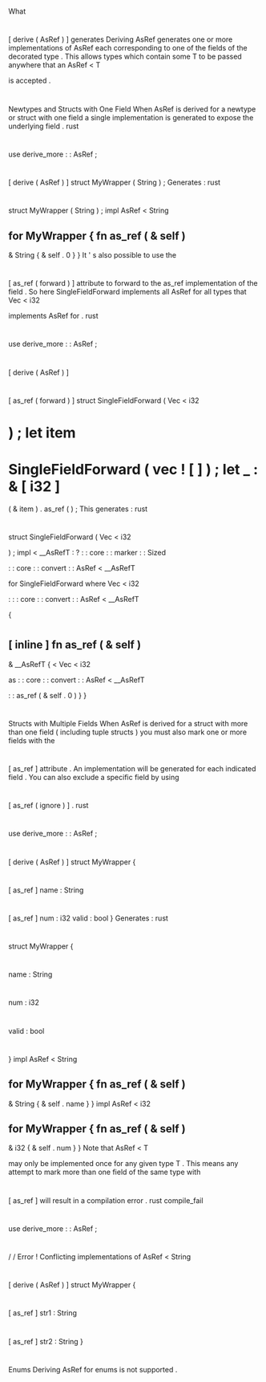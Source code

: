 #
What
#
[
derive
(
AsRef
)
]
generates
Deriving
AsRef
generates
one
or
more
implementations
of
AsRef
each
corresponding
to
one
of
the
fields
of
the
decorated
type
.
This
allows
types
which
contain
some
T
to
be
passed
anywhere
that
an
AsRef
<
T
>
is
accepted
.
#
#
Newtypes
and
Structs
with
One
Field
When
AsRef
is
derived
for
a
newtype
or
struct
with
one
field
a
single
implementation
is
generated
to
expose
the
underlying
field
.
rust
#
use
derive_more
:
:
AsRef
;
#
#
[
derive
(
AsRef
)
]
struct
MyWrapper
(
String
)
;
Generates
:
rust
#
struct
MyWrapper
(
String
)
;
impl
AsRef
<
String
>
for
MyWrapper
{
fn
as_ref
(
&
self
)
-
>
&
String
{
&
self
.
0
}
}
It
'
s
also
possible
to
use
the
#
[
as_ref
(
forward
)
]
attribute
to
forward
to
the
as_ref
implementation
of
the
field
.
So
here
SingleFieldForward
implements
all
AsRef
for
all
types
that
Vec
<
i32
>
implements
AsRef
for
.
rust
#
use
derive_more
:
:
AsRef
;
#
#
[
derive
(
AsRef
)
]
#
[
as_ref
(
forward
)
]
struct
SingleFieldForward
(
Vec
<
i32
>
)
;
let
item
=
SingleFieldForward
(
vec
!
[
]
)
;
let
_
:
&
[
i32
]
=
(
&
item
)
.
as_ref
(
)
;
This
generates
:
rust
#
struct
SingleFieldForward
(
Vec
<
i32
>
)
;
impl
<
__AsRefT
:
?
:
:
core
:
:
marker
:
:
Sized
>
:
:
core
:
:
convert
:
:
AsRef
<
__AsRefT
>
for
SingleFieldForward
where
Vec
<
i32
>
:
:
:
core
:
:
convert
:
:
AsRef
<
__AsRefT
>
{
#
[
inline
]
fn
as_ref
(
&
self
)
-
>
&
__AsRefT
{
<
Vec
<
i32
>
as
:
:
core
:
:
convert
:
:
AsRef
<
__AsRefT
>
>
:
:
as_ref
(
&
self
.
0
)
}
}
#
#
Structs
with
Multiple
Fields
When
AsRef
is
derived
for
a
struct
with
more
than
one
field
(
including
tuple
structs
)
you
must
also
mark
one
or
more
fields
with
the
#
[
as_ref
]
attribute
.
An
implementation
will
be
generated
for
each
indicated
field
.
You
can
also
exclude
a
specific
field
by
using
#
[
as_ref
(
ignore
)
]
.
rust
#
use
derive_more
:
:
AsRef
;
#
#
[
derive
(
AsRef
)
]
struct
MyWrapper
{
#
[
as_ref
]
name
:
String
#
[
as_ref
]
num
:
i32
valid
:
bool
}
Generates
:
rust
#
struct
MyWrapper
{
#
name
:
String
#
num
:
i32
#
valid
:
bool
#
}
impl
AsRef
<
String
>
for
MyWrapper
{
fn
as_ref
(
&
self
)
-
>
&
String
{
&
self
.
name
}
}
impl
AsRef
<
i32
>
for
MyWrapper
{
fn
as_ref
(
&
self
)
-
>
&
i32
{
&
self
.
num
}
}
Note
that
AsRef
<
T
>
may
only
be
implemented
once
for
any
given
type
T
.
This
means
any
attempt
to
mark
more
than
one
field
of
the
same
type
with
#
[
as_ref
]
will
result
in
a
compilation
error
.
rust
compile_fail
#
use
derive_more
:
:
AsRef
;
#
/
/
Error
!
Conflicting
implementations
of
AsRef
<
String
>
#
[
derive
(
AsRef
)
]
struct
MyWrapper
{
#
[
as_ref
]
str1
:
String
#
[
as_ref
]
str2
:
String
}
#
#
Enums
Deriving
AsRef
for
enums
is
not
supported
.
